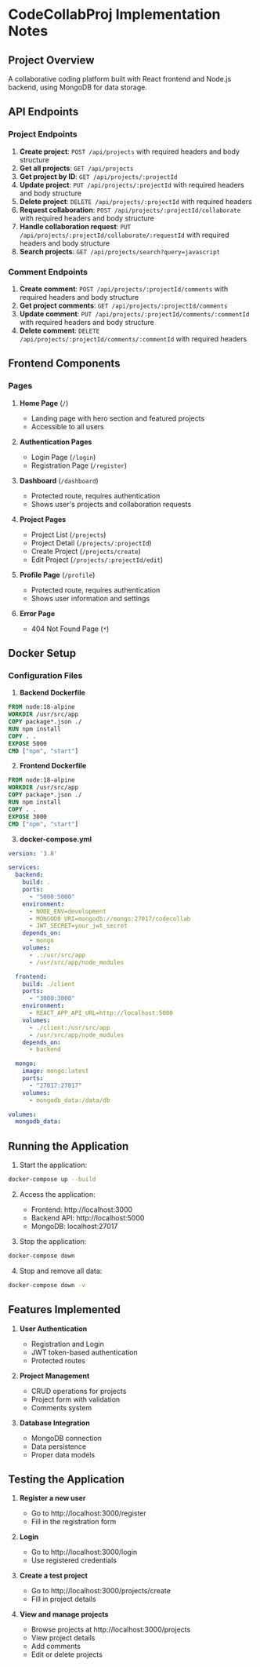 # CodeCollabProj Implementation Notes

## Project Overview
A collaborative coding platform built with React frontend and Node.js backend, using MongoDB for data storage.

## API Endpoints

### Project Endpoints
1. **Create project**: `POST /api/projects` with required headers and body structure
2. **Get all projects**: `GET /api/projects`
3. **Get project by ID**: `GET /api/projects/:projectId`
4. **Update project**: `PUT /api/projects/:projectId` with required headers and body structure
5. **Delete project**: `DELETE /api/projects/:projectId` with required headers
6. **Request collaboration**: `POST /api/projects/:projectId/collaborate` with required headers and body structure
7. **Handle collaboration request**: `PUT /api/projects/:projectId/collaborate/:requestId` with required headers and body structure
8. **Search projects**: `GET /api/projects/search?query=javascript`

### Comment Endpoints
1. **Create comment**: `POST /api/projects/:projectId/comments` with required headers and body structure
2. **Get project comments**: `GET /api/projects/:projectId/comments`
3. **Update comment**: `PUT /api/projects/:projectId/comments/:commentId` with required headers and body structure
4. **Delete comment**: `DELETE /api/projects/:projectId/comments/:commentId` with required headers

## Frontend Components

### Pages
1. **Home Page** (`/`)
   - Landing page with hero section and featured projects
   - Accessible to all users

2. **Authentication Pages**
   - Login Page (`/login`)
   - Registration Page (`/register`)

3. **Dashboard** (`/dashboard`)
   - Protected route, requires authentication
   - Shows user's projects and collaboration requests

4. **Project Pages**
   - Project List (`/projects`)
   - Project Detail (`/projects/:projectId`)
   - Create Project (`/projects/create`)
   - Edit Project (`/projects/:projectId/edit`)

5. **Profile Page** (`/profile`)
   - Protected route, requires authentication
   - Shows user information and settings

6. **Error Page**
   - 404 Not Found Page (`*`)

## Docker Setup

### Configuration Files
1. **Backend Dockerfile**
```dockerfile
FROM node:18-alpine
WORKDIR /usr/src/app
COPY package*.json ./
RUN npm install
COPY . .
EXPOSE 5000
CMD ["npm", "start"]
```

2. **Frontend Dockerfile**
```dockerfile
FROM node:18-alpine
WORKDIR /usr/src/app
COPY package*.json ./
RUN npm install
COPY . .
EXPOSE 3000
CMD ["npm", "start"]
```

3. **docker-compose.yml**
```yaml
version: '3.8'

services:
  backend:
    build: .
    ports:
      - "5000:5000"
    environment:
      - NODE_ENV=development
      - MONGODB_URI=mongodb://mongo:27017/codecollab
      - JWT_SECRET=your_jwt_secret
    depends_on:
      - mongo
    volumes:
      - .:/usr/src/app
      - /usr/src/app/node_modules

  frontend:
    build: ./client
    ports:
      - "3000:3000"
    environment:
      - REACT_APP_API_URL=http://localhost:5000
    volumes:
      - ./client:/usr/src/app
      - /usr/src/app/node_modules
    depends_on:
      - backend

  mongo:
    image: mongo:latest
    ports:
      - "27017:27017"
    volumes:
      - mongodb_data:/data/db

volumes:
  mongodb_data:
```

## Running the Application

1. Start the application:
```bash
docker-compose up --build
```

2. Access the application:
   - Frontend: http://localhost:3000
   - Backend API: http://localhost:5000
   - MongoDB: localhost:27017

3. Stop the application:
```bash
docker-compose down
```

4. Stop and remove all data:
```bash
docker-compose down -v
```

## Features Implemented

1. **User Authentication**
   - Registration and Login
   - JWT token-based authentication
   - Protected routes

2. **Project Management**
   - CRUD operations for projects
   - Project form with validation
   - Comments system

3. **Database Integration**
   - MongoDB connection
   - Data persistence
   - Proper data models

## Testing the Application

1. **Register a new user**
   - Go to http://localhost:3000/register
   - Fill in the registration form

2. **Login**
   - Go to http://localhost:3000/login
   - Use registered credentials

3. **Create a test project**
   - Go to http://localhost:3000/projects/create
   - Fill in project details

4. **View and manage projects**
   - Browse projects at http://localhost:3000/projects
   - View project details
   - Add comments
   - Edit or delete projects 